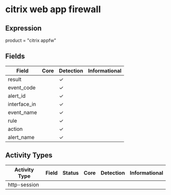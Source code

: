 citrix web app firewall
=======================

Expression
----------

product = "citrix appfw"

Fields
------

| Field        | Core | Detection | Informational |
| ------------ | ---- | --------- | ------------- |
| result       |      | &#10003;  |               |
| event_code   |      | &#10003;  |               |
| alert_id     |      | &#10003;  |               |
| interface_in |      | &#10003;  |               |
| event_name   |      | &#10003;  |               |
| rule         |      | &#10003;  |               |
| action       |      | &#10003;  |               |
| alert_name   |      | &#10003;  |               |

Activity Types
--------------

| Activity Type | Field | Status | Core | Detection | Informational |
| ------------- | ----- | ------ | ---- | --------- | ------------- |
| http-session  |       |        |      |           |               |

